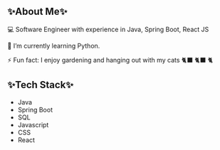 ## ✨About Me✨
💻 Software Engineer with experience in Java, Spring Boot, React JS

 🌱 I’m currently learning  Python.
 
 ⚡ Fun fact:   I enjoy gardening and hanging out with my cats :black_cat: :black_cat: 🐈

## ✨Tech Stack✨
- Java
- Spring Boot
- SQL
- Javascript
- CSS
- React
  


<!--
**SheenaSalmon/SheenaSalmon** is a ✨ _special_ ✨ repository because its `README.md` (this file) appears on your GitHub profile.


JavaScript Python Java HTML5 TypeScript CSS3 Express.js JWT jQuery NPM Next JS NodeJS Nodemon React React Query React Router Redux TailwindCSS Webpack AmazonDynamoDB Postgres MySQL MongoDB SQLite GitHub Actions GitHub Git Docker ESLint Postman NodeJS AWS Nodemon MongoDB Vite SQLite Docker
Here are some ideas to get you started:

- 🔭 I’m currently working on ...
- 🌱 I’m currently learning ...
- 👯 I’m looking to collaborate on ...
- 🤔 I’m looking for help with ...
- 💬 Ask me about ...
- 📫 How to reach me: ...
- 😄 Pronouns: ...
- ⚡ Fun fact: ...
-->

